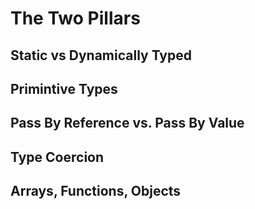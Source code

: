 # The Two Pillars

## Static vs Dynamically Typed

## Primintive Types

## Pass By Reference vs. Pass By Value

## Type Coercion

## Arrays, Functions, Objects
